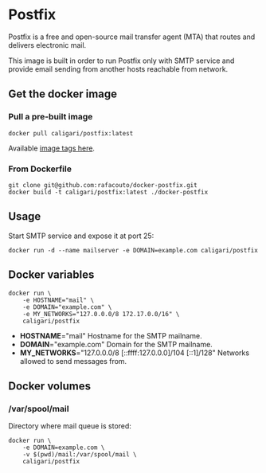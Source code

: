 
# Postfix

Postfix is a free and open-source mail transfer agent (MTA) that routes and
delivers electronic mail.

This image is built in order to run Postfix only with SMTP service and provide
email sending from another hosts reachable from network.

## Get the docker image

### Pull a pre-built image

    docker pull caligari/postfix:latest

Available [image tags here](https://hub.docker.com/r/caligari/postfix/tags/).


### From Dockerfile

    git clone git@github.com:rafacouto/docker-postfix.git
    docker build -t caligari/postfix:latest ./docker-postfix

## Usage

Start SMTP service and expose it at port 25:

    docker run -d --name mailserver -e DOMAIN=example.com caligari/postfix


## Docker variables

    docker run \
        -e HOSTNAME="mail" \
        -e DOMAIN="example.com" \
        -e MY_NETWORKS="127.0.0.0/8 172.17.0.0/16" \
        caligari/postfix

- __HOSTNAME__="mail" Hostname for the SMTP mailname.
- __DOMAIN__="example.com" Domain for the SMTP mailname.
- __MY\_NETWORKS__="127.0.0.0/8 [::ffff:127.0.0.0]/104 [::1]/128" Networks allowed to send messages from.


## Docker volumes

### /var/spool/mail

Directory where mail queue is stored:

    docker run \
        -e DOMAIN=example.com \
        -v $(pwd)/mail:/var/spool/mail \
        caligari/postfix

